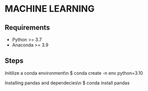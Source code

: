 # MACHINE LEARNING

## Requirements
- Python >= 3.7
- Anaconda >= 3.9

## Steps

Initilize a conda environment\n
$ conda create -n env python=3.10

Installing pandas and dependecies\n
$ conda install pandas

